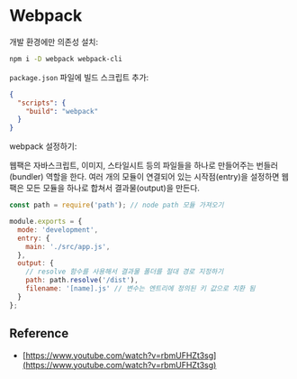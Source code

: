 # Webpack

개발 환경에만 의존성 설치: 

```bash
npm i -D webpack webpack-cli 
```

`package.json` 파일에 빌드 스크립트 추가:

```json
{
  "scripts": {
    "build": "webpack"
  }
}
```

webpack 설정하기:

웹팩은 자바스크립트, 이미지, 스타일시트 등의 파일들을 하나로 만들어주는 번들러(bundler) 역할을 한다. 여러 개의 모듈이 연결되어 있는 시작점(entry)을 설정하면 웹팩은 모든 모듈을 하나로 합쳐서 결과물(output)을 만든다.

```javascript
const path = require('path'); // node path 모듈 가져오기

module.exports = {
  mode: 'development',
  entry: {
    main: './src/app.js',
  },
  output: {
    // resolve 함수를 사용해서 결과물 폴더를 절대 경로 지정하기
    path: path.resolve('/dist'),  
    filename: '[name].js' // 변수는 엔트리에 정의된 키 값으로 치환 됨
  }
};
```

## Reference 

- [https://www.youtube.com/watch?v=rbmUFHZt3sg](https://www.youtube.com/watch?v=rbmUFHZt3sg)

